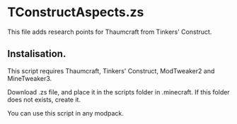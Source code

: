 # TConstructAspects.zs
This file adds research points for Thaumcraft from Tinkers' Construct. 

## Instalisation.

This script requires Thaumcraft, Tinkers' Construct, ModTweaker2 and MineTweaker3.

Download .zs file, and place it in the scripts folder in .minecraft. If this folder does not exists, create it.



You can use this script in any modpack. 

